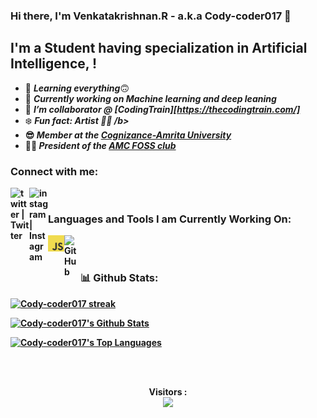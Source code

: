 
### Hi there, I'm Venkatakrishnan.R - a.k.a <b>Cody-coder017</b> 👋

## I'm a Student having specialization in Artificial Intelligence, !

- 🔅 <i><b>Learning everything</b></i>🙃
- 🔮 <i><b>Currently working on Machine learning and deep leaning </b></i>
- 📰 <i><b>I’m collaborator @ [CodingTrain][https://thecodingtrain.com/]</b></i>
- ❄️ <i><b>Fun fact: Artist 🧑‍🎨 /b></i>
- 😎 <i><b>Member at the [Cognizance-Amrita University][cognizance]  </b></i>
- 👨‍💼 <i><b>President of the [AMC FOSS club][AMC FOSS]   </b></i>


### Connect with me:



[<img align="left" alt="twitter | Twitter" width="30px" src="https://image.flaticon.com/icons/png/512/733/733579.png" />][twitter]
[<img align="left" alt="instagram | Instagram" width="30px" src="https://image.flaticon.com/icons/png/512/2111/2111463.png" />][instagram]


<br />

### Languages and Tools I am Currently Working On:


<img align="left" alt="JavaScript" width="26px" src="https://raw.githubusercontent.com/github/explore/80688e429a7d4ef2fca1e82350fe8e3517d3494d/topics/javascript/javascript.png" />
<img align="left" alt="GitHub" width="26px" src="https://image.flaticon.com/icons/png/512/270/270798.png" />
<br />
<br />

### 📊 Github Stats:
<p align="left">
    <a href="https://github.com/Cody-coder017/github-readme-streak-stats">
        <img title="" alt="Cody-coder017 streak" src="https://github-readme-streak-stats.herokuapp.com?user=Cody-coder017&theme=neon-dark&hide_border=false&border=DD0404&ring=00DDCD&background=000000&stroke=00DDFA&fire=DD09DC&currStreakNum=DD0208"/>
    </a>
</p>
<p align="left">
     <a href="https://github.com/Cody-coder017/github-readme-stats"><img alt="Cody-coder017's Github Stats" src="https://github-readme-stats.vercel.app/api?username=Cody-coder017&show_icons=true&count_private=true&theme=react&hide_border=true&bg_color=0D0101" /></a>
</p>
<p align="left">
    <a href="https://github.com/Cody-coder017/github-readme-stats"><img alt="Cody-coder017's Top Languages" src=https://github-readme-stats.vercel.app/api/top-langs/?username=Cody-coder017&langs_count=5&theme=midnight-purple&hide_border=true&ring=00DDCD&background=000000&stroke=00DDFA&fire=DD09DC&currStreakNum=DD0208 /></a>

<p>

<br />
<br />
 

<p align="center"> 
  Visitors :<br>
  <img src="https://profile-counter.glitch.me/Cody-coder017/count.svg" />
</p>
<p>

[twitter]: https://twitter.com/Cody_coder017
[cognizance]: https://github.com/cognizance-amrita
[instagram]: https://www.instagram.com/_venkat.mr.vk_/
 [AMC FOSS]: https://amcfoss.wixsite.com/home/



<!---
Cody-coder017/Cody-coder017 is a ✨ special ✨ repository because its `README.md` (this file) appears on your GitHub profile.
You can click the Preview link to take a look at your changes.
--->
